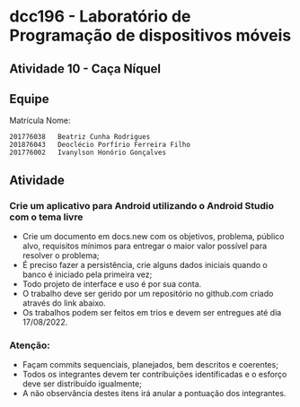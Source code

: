# dcc196 - Laboratório de Programação de dispositivos móveis


## Atividade 10 - Caça Níquel

## Equipe

Matrícula   Nome:
```
201776038   Beatriz Cunha Rodrigues
201876043   Deoclécio Porfírio Ferreira Filho
201776002   Ivanylson Honório Gonçalves
```
## Atividade 

### Crie um aplicativo para Android utilizando o Android Studio com o tema livre
- Crie um documento em docs.new com os objetivos, problema, público alvo, requisitos mínimos para entregar o maior valor possível para resolver o problema;
- É preciso fazer a persistência, crie alguns dados iniciais quando o banco é iniciado pela primeira vez;
- Todo projeto de interface e uso é por sua conta.
- O trabalho deve ser gerido por um repositório no github.com criado através do link abaixo. 
- Os trabalhos podem ser feitos em trios e devem ser entregues até dia 17/08/2022.

### Atenção:
- Façam commits sequenciais, planejados, bem descritos e coerentes;
- Todos os integrantes devem ter contribuições identificadas e o esforço deve ser distribuído igualmente;
- A não observância destes itens irá anular a pontuação dos integrantes.
